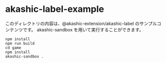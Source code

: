 # akashic-label-example

このディレクトリの内容は、@akashic-extension/akashic-label のサンプルコンテンツです。
akashic-sandbox を用いて実行することができます。

```
npm install
npm run build
cd game
npm install
akashic-sandbox .
```
